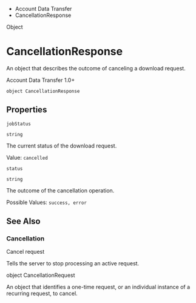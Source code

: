 

- Account Data Transfer
-  CancellationResponse 

Object

# CancellationResponse

An object that describes the outcome of canceling a download request.

Account Data Transfer 1.0+

``` source
object CancellationResponse
```

## Properties

`jobStatus`

`string`

The current status of the download request.

Value: `cancelled`

`status`

`string`

The outcome of the cancellation operation.

Possible Values: `success, error`

## See Also

### Cancellation

Cancel request

Tells the server to stop processing an active request.

object CancellationRequest

An object that identifies a one-time request, or an individual instance of a recurring request, to cancel.

